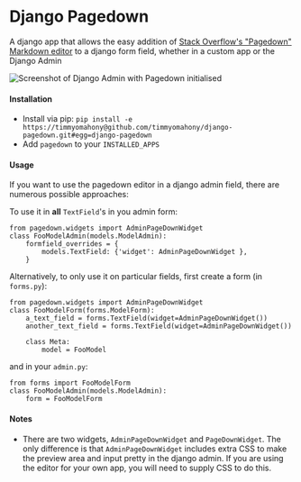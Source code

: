 Django Pagedown
===============

A django app that allows the easy addition of [Stack Overflow&#39;s &quot;Pagedown&quot; Markdown editor](http://code.google.com/p/pagedown/) to a django form field, whether in a custom app or the Django Admin

![Screenshot of Django Admin with Pagedown initialised](https://github.com/timmyomahony/django-pagedown/blob/master/django-pagedown-screenshot.png?raw=true "A screenshot of Pagedown in Django's admin")

#### Installation ####

- Install via pip: `pip install -e https://timmyomahony@github.com/timmyomahony/django-pagedown.git#egg=django-pagedown` 
- Add `pagedown` to your `INSTALLED_APPS`

#### Usage ####

If you want to use the pagedown editor in a django admin field, there are numerous possible approaches:

To use it in **all** `TextField`'s in you admin form:

	from pagedown.widgets import AdminPageDownWidget
    class FooModelAdmin(models.ModelAdmin):
    	formfield_overrides = {
        	models.TextField: {'widget': AdminPageDownWidget },
    	}
    	
Alternatively, to only use it on particular fields, first create a form (in `forms.py`): 

	from pagedown.widgets import AdminPageDownWidget
	class FooModelForm(forms.ModelForm):
		a_text_field = forms.TextField(widget=AdminPageDownWidget())		
		another_text_field = forms.TextField(widget=AdminPageDownWidget())	
		
		class Meta:
			model = FooModel
			
and in your `admin.py`:

	from forms import FooModelForm
    class FooModelAdmin(models.ModelAdmin):
    	form = FooModelForm   
 
 
#### Notes ####
   	
* There are two widgets, `AdminPageDownWidget` and `PageDownWidget`. The only difference is that `AdminPageDownWidget` includes extra CSS to make the preview area and input pretty in the django admin. If you are using the editor for your own app, you will need to supply CSS to do this. 